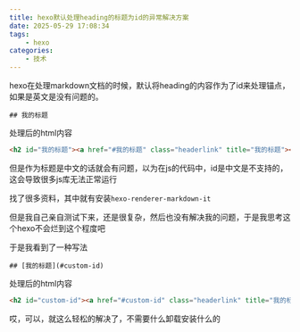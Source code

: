 ```yaml
---
title: hexo默认处理heading的标题为id的异常解决方案
date: 2025-05-29 17:08:34
tags:
	- hexo
categories:
	- 技术
---
```


hexo在处理markdown文档的时候，默认将heading的内容作为了id来处理锚点，如果是英文是没有问题的。

```
## 我的标题
```

处理后的html内容

```html
<h2 id="我的标题"><a href="#我的标题" class="headerlink" title="我的标题"></a><a href="#我的标题">我的标题</a></h2>
```

但是作为标题是中文的话就会有问题，以为在js的代码中，id是中文是不支持的，这会导致很多js库无法正常运行

找了很多资料，其中就有安装`hexo-renderer-markdown-it`

但是我自己亲自测试下来，还是很复杂，然后也没有解决我的问题，于是我思考这个hexo不会烂到这个程度吧

于是我看到了一种写法

```
## [我的标题](#custom-id)
```

处理后的html内容
```html
<h2 id="custom-id"><a href="#custom-id" class="headerlink" title="我的标题"></a><a href="#custom-id">我的标题</a></h2>
```

哎，可以，就这么轻松的解决了，不需要什么卸载安装什么的
